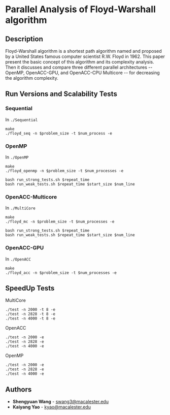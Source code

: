 <!--
 * @Author: Shengyuan Wang, Kaiyang Yao
 * @Date: 2022-11-08 19:45:27
 * @LastEditors: Shengyuan Wang
 * @LastEditTime: 2022-12-08 15:22:45
 * @FilePath: /445f22/project-team2-shengyuan-kaiyang/README.md
 * @Description: 
 * 
-->

# **Parallel Analysis of Floyd-Warshall algorithm**

## Description
Floyd-Warshall algorithm is a shortest path algorithm named and proposed by a United States famous computer scientist R.W. Floyd in 1962. This paper present the basic concept of this algorithm and its complexity analysis. Then it discusses and compare three different parallel architectures -- OpenMP, OpenACC-GPU, and OpenACC-CPU Multicore -- for decreasing the algorithm complexity.

## Run Versions and Scalability Tests
### Sequential
In `./Sequential`

    make
    ./floyd_seq -n $problem_size -t $num_process -e

### OpenMP
In `./OpenMP`

    make
    ./floyd_openmp -n $problem_size -t $num_processes -e

    bash run_strong_tests.sh $repeat_time
    bash run_weak_tests.sh $repeat_time $start_size $num_line


### OpenACC-Multicore
In `./MultiCore`

    make
    ./floyd_mc -n $problem_size -t $num_processes -e
    
    bash run_strong_tests.sh $repeat_time
    bash run_weak_tests.sh $repeat_time $start_size $num_line

### OpenACC-GPU
In `./OpenACC`

    make
    ./floyd_acc -n $problem_size -t $num_processes -e


## SpeedUp Tests

  MultiCore

    ./test -n 2000 -t 8 -e
    ./test -n 2828 -t 8 -e
    ./test -n 4000 -t 8 -e

  OpenACC

    ./test -n 2000 -e
    ./test -n 2828 -e
    ./test -n 4000 -e

  OpenMP

    ./test -n 2000 -e
    ./test -n 2828 -e
    ./test -n 4000 -e

## Authors

  - **Shengyuan Wang** -
    [swang3@macalester.edu](swang3@macalester.edu)
  - **Kaiyang Yao** -
    [kyao@macalester.edu](kyao@macalester.edu)

